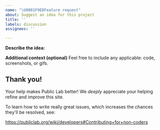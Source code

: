 ```yaml
---
name: "\U0001F9E8Feature request"
about: Suggest an idea for this project
title: ''
labels: discussion
assignees: ''

---
```


<!--
After this comment box, please describe the feature. 

*Suggested prompts*:
> What do you want to happen? (ex. I'd love to see [...])
> Is your feature request related to a problem? (ex. I'm always frustrated when [...])
> Any implementation ideas, or alternative solutions / features you've considered.
-->

<!-- Start below this comment. -->

**Describe the idea:**


**Additional context (optional)**
Feel free to include any applicable: code, screenshots, or gifs.


<!-- End. -->

## Thank you!

Your help makes Public Lab better! We *deeply* appreciate your helping refine and improve this site. 

To learn how to write really great issues, which increases the chances they'll be resolved, see:

https://publiclab.org/wiki/developers#Contributing+for+non-coders
